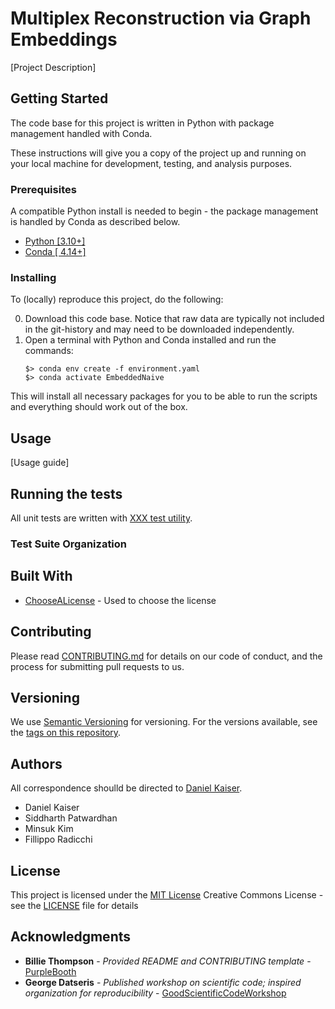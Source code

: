 # Multiplex Reconstruction via Graph Embeddings

[Project Description]

## Getting Started

The code base for this project is written in Python with package management handled with Conda.

These instructions will give you a copy of the project up and running on
your local machine for development, testing, and analysis purposes.

### Prerequisites

A compatible Python install is needed to begin - the package management is handled by Conda as described below.
- [Python \[3.10+\]](https://python.org/downloads/)
- [Conda \[ 4.14+\]](https://docs.conda.io/projects/conda/en/latest/user-guide/install/download.html)

### Installing

To (locally) reproduce this project, do the following:

0. Download this code base. Notice that raw data are typically not included in the git-history and may need to be downloaded independently.
1. Open a terminal with Python and Conda installed and run the commands:
   ```
   $> conda env create -f environment.yaml
   $> conda activate EmbeddedNaive
   ```

This will install all necessary packages for you to be able to run the scripts and everything should work out of the box.

## Usage

[Usage guide]


## Running the tests

All unit tests are written with [XXX test utility]().


### Test Suite Organization



## Built With
  - [ChooseALicense](https://choosealicense.com/) - Used to choose
    the license

## Contributing

Please read [CONTRIBUTING.md](CONTRIBUTING.md) for details on our code
of conduct, and the process for submitting pull requests to us.

## Versioning

We use [Semantic Versioning](http://semver.org/) for versioning. For the versions
available, see the [tags on this
repository](https://github.com/kaiser-dan/proj_sable-spin-duplexes/tags).

## Authors

All correspondence shoulld be directed to [Daniel Kaiser](mailto:kaiserd@iu.edu).

- Daniel Kaiser
- Siddharth Patwardhan
- Minsuk Kim
- Fillippo Radicchi

## License

This project is licensed under the [MIT License](LICENSE.md)
Creative Commons License - see the [LICENSE](LICENSE.md) file for
details

## Acknowledgments
  - **Billie Thompson** - *Provided README and CONTRIBUTING template* -
  [PurpleBooth](https://github.com/PurpleBooth)
  - **George Datseris** - *Published workshop on scientific code; inspired organization for reproducibility* - [GoodScientificCodeWorkshop](https://github.com/JuliaDynamics/GoodScientificCodeWorkshop)